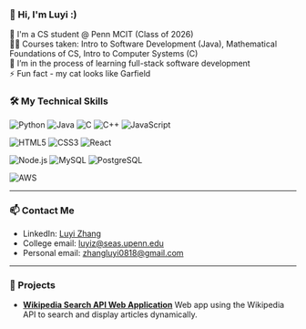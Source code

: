 ### 👋 Hi, I'm Luyi :)
🌱 I'm a CS student @ Penn MCIT (Class of 2026) \
👨‍💻 Courses taken: Intro to Software Development (Java), Mathematical Foundations of CS, Intro to Computer Systems (C) \
🔭 I’m in the process of learning full-stack software development \
⚡ Fun fact - my cat looks like Garfield 

### 🛠️ My Technical Skills

![Python](https://img.shields.io/badge/-Python-3776AB?style=for-the-badge&logo=python&logoColor=white)
![Java](https://img.shields.io/badge/-Java-007396?style=for-the-badge&logo=java&logoColor=white)
![C](https://img.shields.io/badge/-C-A8B9CC?style=for-the-badge&logo=c&logoColor=white)
![C++](https://img.shields.io/badge/-C++-00599C?style=for-the-badge&logo=c%2B%2B&logoColor=white)
![JavaScript](https://img.shields.io/badge/-JavaScript-F7DF1E?style=for-the-badge&logo=javascript&logoColor=black)

![HTML5](https://img.shields.io/badge/-HTML5-E34F26?style=for-the-badge&logo=html5&logoColor=white)
![CSS3](https://img.shields.io/badge/-CSS3-1572B6?style=for-the-badge&logo=css3)
![React](https://img.shields.io/badge/-React-61DAFB?style=for-the-badge&logo=react&logoColor=black)

![Node.js](https://img.shields.io/badge/-Node.js-339933?style=for-the-badge&logo=node.js&logoColor=white)
![MySQL](https://img.shields.io/badge/-MySQL-4479A1?style=for-the-badge&logo=mysql&logoColor=white)
![PostgreSQL](https://img.shields.io/badge/-PostgreSQL-336791?style=for-the-badge&logo=postgresql&logoColor=white)

![AWS](https://img.shields.io/badge/-AWS-232F3E?style=for-the-badge&logo=amazon-aws&logoColor=white)

---

### 📫 Contact Me

- LinkedIn: [Luyi Zhang](linkedin.com/in/luyizhang0818)
- College email: luyiz@seas.upenn.edu
- Personal email: zhangluyi0818@gmail.com

---
 ### 🚀 Projects

- **[Wikipedia Search API Web Application](https://github.com/luyizhang8/Wiki-Web-App)**  Web app using the Wikipedia API to search and display articles dynamically.
